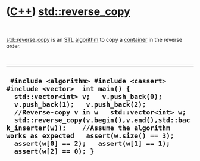 



 

 

 

 

 

([C++](Cpp.md)) [std::reverse\_copy](CppReverse_copy.md)
==========================================================

 

[std::reverse\_copy](CppReverse_copy.md) is an [STL](CppStl.md)
[algorithm](CppAlgorithm.md) to copy a [container](CppContainer.md) in
the reverse order.

 

  -----------------------------------------------------------------------------------------------------------------------------------------------------------------------------------------------------------------------------------------------------------------------------------------------------------------------------------------------------------------------------------------------------------
  ` #include <algorithm> #include <cassert> #include <vector>  int main() {   std::vector<int> v;   v.push_back(0);   v.push_back(1);   v.push_back(2);    //Reverse-copy v in w   std::vector<int> w;   std::reverse_copy(v.begin(),v.end(),std::back_inserter(w));    //Assume the algorithm works as expected   assert(w.size() == 3);   assert(w[0] == 2);   assert(w[1] == 1);   assert(w[2] == 0); }`
  -----------------------------------------------------------------------------------------------------------------------------------------------------------------------------------------------------------------------------------------------------------------------------------------------------------------------------------------------------------------------------------------------------------

 

 

 

 

 





 



